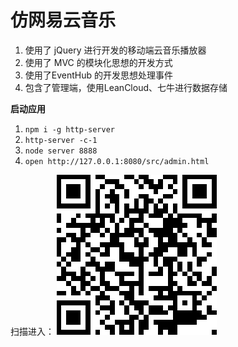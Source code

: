 # 仿网易云音乐

1.	使用了 jQuery 进行开发的移动端云音乐播放器
2.	使用了 MVC 的模块化思想的开发方式
3.	使用了EventHub 的开发思想处理事件
4.	包含了管理端，使用LeanCloud、七牛进行数据存储

**启动应用**
1. `npm i -g http-server`
2. `http-server -c-1`
3. `node server 8888`
4. `open http://127.0.0.1:8080/src/admin.html`

扫描进入：
![二维码](https://github.com/18898286061/163CouldMusic/blob/master/QRcode.png)
